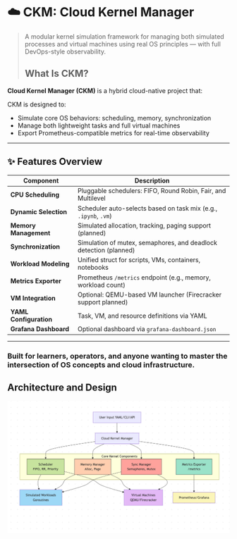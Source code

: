 # ☁️ CKM: Cloud Kernel Manager

> A modular kernel simulation framework for managing both simulated processes and virtual machines using real OS principles — with full DevOps-style observability.
>
> ## What Is CKM?

**Cloud Kernel Manager (CKM)** is a hybrid cloud-native project that:

CKM is designed to:
-  Simulate core OS behaviors: scheduling, memory, synchronization
-  Manage both lightweight tasks and full virtual machines
-  Export Prometheus-compatible metrics for real-time observability

---

## ✨ Features Overview

| Component          | Description                                                          |
|--------------------|----------------------------------------------------------------------|
| **CPU Scheduling**   | Pluggable schedulers: FIFO, Round Robin, Fair, and Multilevel      |
| **Dynamic Selection**| Scheduler auto-selects based on task mix (e.g., `.ipynb`, `.vm`)   |
| **Memory Management**| Simulated allocation, tracking, paging support (planned)           |
| **Synchronization** | Simulation of mutex, semaphores, and deadlock detection (planned)   | 
| **Workload Modeling**| Unified struct for scripts, VMs, containers, notebooks             |
| **Metrics Exporter**| Prometheus `/metrics` endpoint (e.g., memory, workload count)       |
| **VM Integration**  | Optional: QEMU-based VM launcher (Firecracker support planned)      |
| **YAML Configuration**| Task, VM, and resource definitions via YAML                       |
| **Grafana Dashboard**| Optional dashboard via `grafana-dashboard.json`                    |

---

### Built for learners, operators, and anyone wanting to master the intersection of OS concepts and cloud infrastructure.


## Architecture and Design

![Design](./arch.png)
